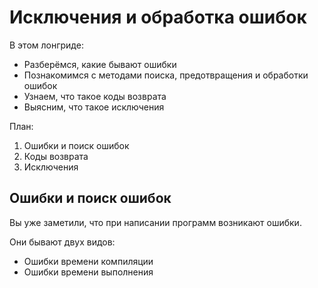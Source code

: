 # Исключения и обработка ошибок

В этом лонгриде:
- Разберёмся, какие бывают ошибки
- Познакомимся с методами поиска, предотвращения и обработки ошибок
- Узнаем, что такое коды возврата
- Выясним, что такое исключения

План:
1. Ошибки и поиск ошибок
2. Коды возврата
3. Исключения

## Ошибки и поиск ошибок
Вы уже заметили, что при написании программ возникают ошибки.

Они бывают двух видов:
- Ошибки времени компиляции
- Ошибки времени выполнения

